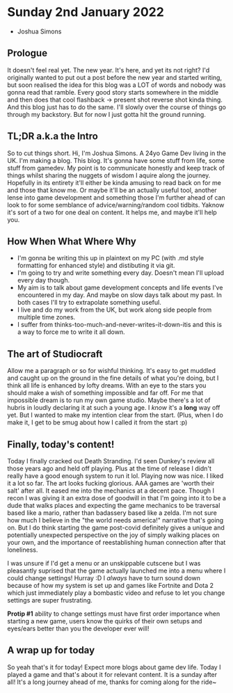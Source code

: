 # Sunday 2nd January 2022
- Joshua Simons

## Prologue
It doesn't feel real yet. The new year. It's here, and yet its not right?
I'd originally wanted to put out a post before the new year and started writing, but soon realised the idea for this blog was a LOT of words and nobody was gonna read that ramble.
Every good story starts somewhere in the middle and then does that cool flashback -> present shot reverse shot kinda thing.
And this blog just has to do the same. I'll slowly over the course of things go through my backstory. But for now I just gotta hit the ground running.

## TL;DR a.k.a the Intro
So to cut things short.
Hi, I'm Joshua Simons. A 24yo Game Dev living in the UK.
I'm making a blog. This blog. 
It's gonna have some stuff from life, some stuff from gamedev.
My point is to communicate honestly and keep track of things whilst sharing the nuggets of wisdom I aquire along the journey. 
Hopefully in its entirety it'll either be kinda amusing to read back on for me and those that know me.
Or maybe it'll be an actually useful tool, another lense into game development and something those I'm further ahead of can look to for some semblance of advice/warning/random cool tidbits.
Yaknow it's sort of a two for one deal on content. It helps me, and maybe it'll help you.

## How When What Where Why
- I'm gonna be writing this up in plaintext on my PC (with .md style formatting for enhanced style) and distibuting it via git.
- I'm going to try and write something every day. Doesn't mean I'll upload every day though.
- My aim is to talk about game development concepts and life events I've encountered in my day. And maybe on slow days talk about my past. In both cases I'll try to extrapolate something useful.
- I live and do my work from the UK, but work along side people from multiple time zones.
- I suffer from thinks-too-much-and-never-writes-it-down-itis and this is a way to force me to write it all down.

## The art of Studiocraft
Allow me a paragraph or so for wishful thinking.
It's easy to get muddled and caught up on the ground in the fine details of what you're doing, but I think all life is enhanced by lofty dreams. With an eye to the stars you should make a wish of something impossible and far off.
For me that impossible dream is to run my own game studio. 
Maybe there's a lot of hubris in loudly declaring it at such a young age. I *know* it's a **long** way off yet.
But I wanted to make my intention clear from the start. (Plus, when I do make it, I get to be smug about how I called it from the start :p)

## Finally, today's content!
Today I finally cracked out Death Stranding. I'd seen Dunkey's review all those years ago and held off playing. Plus at the time of release I didn't really have a good enough system to run it lol.
Playing now was nice. I liked it a lot so far. The art looks fucking glorious. AAA games are 'worth their salt' after all.
It eased me into the mechanics at a decent pace. Though I recon I was giving it an extra dose of goodwill in that I'm going into it to be a dude that walks places and expecting the game mechanics to be traversal based like a mario, rather than badassery based like a zelda. I'm not sure how much I believe in the "the world needs america!" narrative that's going on. But I do think starting the game post-covid definitely gives a unique and potentially unexpected perspective on the joy of simply walking places on your own, and the importance of reestablishing human connection after that loneliness.

I was unsure if I'd get a menu or an unskippable cutscene but I was pleasantly suprised that the game actually launched me into a menu where I could change settings! Hurray :D
I *always* have to turn sound down because of how my system is set up and games like Fortnite and Dota 2 which just immediately play a bombastic video and refuse to let you change settings are super frustrating.

**Protip #1** ability to change settings must have first order importance when starting a new game, 
users know the quirks of their own setups and eyes/ears better than you the developer ever will!

## A wrap up for today
So yeah that's it for today! 
Expect more blogs about game dev life.
Today I played a game and that's about it for relevant content. It is a sunday after all!
It's a long journey ahead of me, thanks for coming along for the ride~